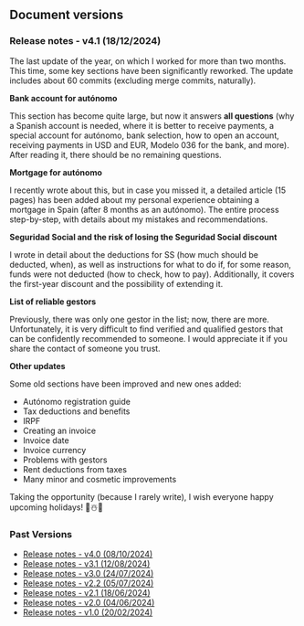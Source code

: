 ## Document versions

### Release notes - v4.1 (18/12/2024)

The last update of the year, on which I worked for more than two months. This time, some key sections have been
significantly reworked. The update includes about 60 commits (excluding merge commits, naturally).

**Bank account for autónomo**

This section has become quite large, but now it answers **all questions** (why a Spanish account is needed, where it is
better to receive payments, a special account for autónomo, bank selection, how to open an account, receiving payments
in USD and EUR, Modelo 036 for the bank, and more). After reading it, there should be no remaining questions.

**Mortgage for autónomo**

I recently wrote about this, but in case you missed it, a detailed article (15 pages) has been added about my personal
experience obtaining a mortgage in Spain (after 8 months as an autónomo). The entire process step-by-step, with details
about my mistakes and recommendations.

**Seguridad Social and the risk of losing the Seguridad Social discount**

I wrote in detail about the deductions for SS (how much should be deducted, when), as well as instructions for what to
do if, for some reason, funds were not deducted (how to check, how to pay). Additionally, it covers the first-year
discount and the possibility of extending it.

**List of reliable gestors**

Previously, there was only one gestor in the list; now, there are more. Unfortunately, it is very difficult to find
verified and qualified gestors that can be confidently recommended to someone. I would appreciate it if you share the
contact of someone you trust.

**Other updates**

Some old sections have been improved and new ones added:

- Autónomo registration guide
- Tax deductions and benefits
- IRPF
- Creating an invoice
- Invoice date
- Invoice currency
- Problems with gestors
- Rent deductions from taxes
- Many minor and cosmetic improvements

Taking the opportunity (because I rarely write), I wish everyone happy upcoming holidays! 🎄☃️🎅

### Past Versions

- [Release notes - v4.0 (08/10/2024)](en/versions/4.0.html)
- [Release notes - v3.1 (12/08/2024)](en/versions/3.1.html)
- [Release notes - v3.0 (24/07/2024)](en/versions/3.0.html)
- [Release notes - v2.2 (05/07/2024)](en/versions/2.2.html)
- [Release notes - v2.1 (18/06/2024)](en/versions/2.1.html)
- [Release notes - v2.0 (04/06/2024)](en/versions/2.0.html)
- [Release notes - v1.0 (20/02/2024)](en/versions/1.0.html)
